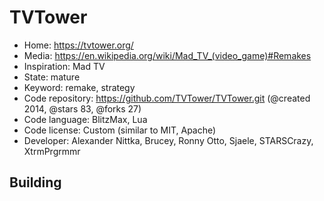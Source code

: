 # TVTower

- Home: https://tvtower.org/
- Media: https://en.wikipedia.org/wiki/Mad_TV_(video_game)#Remakes
- Inspiration: Mad TV
- State: mature
- Keyword: remake, strategy
- Code repository: https://github.com/TVTower/TVTower.git (@created 2014, @stars 83, @forks 27)
- Code language: BlitzMax, Lua
- Code license: Custom (similar to MIT, Apache)
- Developer: Alexander Nittka, Brucey, Ronny Otto, Sjaele, STARSCrazy, XtrmPrgrmmr

## Building
